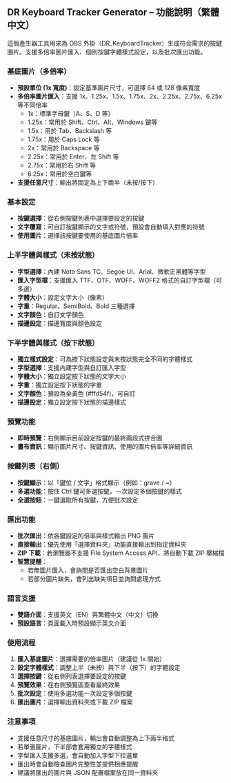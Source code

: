 ## DR Keyboard Tracker Generator – 功能說明（繁體中文）

這個產生器工具用來為 OBS 外掛（DR_KeyboardTracker）生成符合需求的按鍵圖片。支援多倍率圖片匯入、個別按鍵字體樣式設定，以及批次匯出功能。

### 基底圖片（多倍率）

- **預設單位 (1x 寬度)**：設定基準圖片尺寸，可選擇 64 或 128 像素寬度
- **多倍率圖片匯入**：支援 1x、1.25x、1.5x、1.75x、2x、2.25x、2.75x、6.25x 等不同倍率
  - 1x：標準字母鍵（A、S、D 等）
  - 1.25x：常用於 Shift、Ctrl、Alt、Windows 鍵等
  - 1.5x：用於 Tab、Backslash 等
  - 1.75x：用於 Caps Lock 等
  - 2x：常用於 Backspace 等
  - 2.25x：常用於 Enter、左 Shift 等
  - 2.75x：常用於右 Shift 等
  - 6.25x：常用於空白鍵等
- **支援任意尺寸**：輸出將固定為上下兩半（未按/按下）

### 基本設定

- **按鍵選擇**：從右側按鍵列表中選擇要設定的按鍵
- **文字覆寫**：可自訂按鍵顯示的文字或符號，預設會自動填入對應的符號
- **使用圖片**：選擇該按鍵要使用的基底圖片倍率

### 上半字體與樣式（未按狀態）

- **字型選擇**：內建 Noto Sans TC、Segoe UI、Arial、微軟正黑體等字型
- **匯入字型檔**：支援匯入 TTF、OTF、WOFF、WOFF2 格式的自訂字型檔（可多選）
- **字體大小**：設定文字大小（像素）
- **字重**：Regular、SemiBold、Bold 三種選擇
- **文字顏色**：自訂文字顏色
- **描邊設定**：描邊寬度與顏色設定

### 下半字體與樣式（按下狀態）

- **獨立樣式設定**：可為按下狀態設定與未按狀態完全不同的字體樣式
- **字型選擇**：支援內建字型與自訂匯入字型
- **字體大小**：獨立設定按下狀態的文字大小
- **字重**：獨立設定按下狀態的字重
- **文字顏色**：預設為金黃色 (#ffd54f)，可自訂
- **描邊設定**：獨立設定按下狀態的描邊樣式

### 預覽功能

- **即時預覽**：右側顯示目前設定按鍵的最終兩段式拼合圖
- **畫布資訊**：顯示圖片尺寸、按鍵資訊、使用的圖片倍率等詳細資訊

### 按鍵列表（右側）

- **按鍵顯示**：以「鍵位 / 文字」格式顯示（例如：grave / ~）
- **多選功能**：按住 Ctrl 鍵可多選按鍵，一次設定多個按鍵的樣式
- **全選按鈕**：一鍵選取所有按鍵，方便批次設定

### 匯出功能

- **批次匯出**：依各鍵設定的倍率與樣式輸出 PNG 圖片
- **直接輸出**：優先使用「選擇資料夾」功能直接輸出到指定資料夾
- **ZIP 下載**：若瀏覽器不支援 File System Access API，將自動下載 ZIP 壓縮檔
- **智慧提醒**：
  - 若無圖片匯入，會詢問是否匯出空白背景圖片
  - 若部分圖片缺失，會列出缺失項目並詢問處理方式

### 語言支援

- **雙語介面**：支援英文（EN）與繁體中文（中文）切換
- **預設語言**：頁面載入時預設顯示英文介面

### 使用流程

1. **匯入基底圖片**：選擇需要的倍率圖片（建議從 1x 開始）
2. **設定字體樣式**：調整上半（未按）與下半（按下）的字體設定
3. **選擇按鍵**：從右側列表選擇要設定的按鍵
4. **預覽效果**：在右側預覽區查看最終效果
5. **批次設定**：使用多選功能一次設定多個按鍵
6. **匯出圖片**：選擇輸出資料夾或下載 ZIP 檔案

### 注意事項

- 支援任意尺寸的基底圖片，輸出會自動調整為上下兩半格式
- 若單張圖片，下半部會套用獨立的字體樣式
- 字型匯入支援多選，會自動加入字型下拉選單
- 匯出時會自動檢查圖片完整性並提供相應提醒
- 建議將匯出的圖片與 JSON 配置檔案放在同一資料夾
